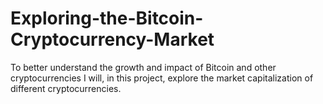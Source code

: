 # Exploring-the-Bitcoin-Cryptocurrency-Market
To better understand the growth and impact of Bitcoin and other cryptocurrencies I will, in this project, explore the market capitalization of different cryptocurrencies.
